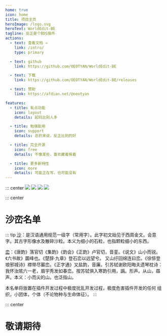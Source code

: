 ```yaml
---
home: true
icon: home
title: 项目主页
heroImage: /logo.svg
heroText: WorldEdit-BE
tagline: 反正是个BDS插件
actions:
  - text: 查看文档 →
    link: /intro/
    type: primary

  - text: github
    link: https://github.com/OEOTYAN/WorldEdit-BE

  - text: 下载
    link: https://github.com/OEOTYAN/WorldEdit-BE/releases

  - text: 赞助
    link: https://afdian.net/@oeotyan

features:
  - title: 有点功能
    icon: layout
    details: 起码比别人多

  - title: 勉强能用
    icon: support
    details: 总的来说，反正比别的好

  - title: 完全开源
    icon: free
    details: 不像某些，喜欢藏着掖着

  - title: 更多新特性
    icon: more
    details: 可能正在写，也可能没有
---
```



::: center
![](https://img.shields.io/github/languages/code-size/OEOTYAN/WorldEdit-BE?style=for-the-badge)
![](https://img.shields.io/github/languages/top/OEOTYAN/WorldEdit-BE?style=for-the-badge)
![](https://img.shields.io/github/license/OEOTYAN/WorldEdit-BE?style=for-the-badge)
![](https://img.shields.io/github/downloads/OEOTYAN/WorldEdit-BE/total?style=for-the-badge)


::: center
# __沙峦名单__

::: tip
[沙](https://baike.baidu.com/item/%E6%B2%99/2639665)：是汉语通用规范一级字（常用字）。此字初文始见于西周金文。会意字。其古字形像水及散碎沙粒。本义为细小的石粒，也指颗粒细小的东西。

[峦](https://baike.baidu.com/item/%E5%B3%A6/5877822)：《唐韵》落官切《集韵》《韵会》《正韵》卢官切，音銮。《说文》山小而锐。《六书故》圜峰也。《楚辞·九章》登石峦以远望兮。 又山纡回绵连曰峦。《徐悱登琅邪城诗》襟带尽巖峦。《正字通》又盐韵，音廉。引苏轼谢欧阳晦夫遗琴枕诗：我怀汝隂六一老，眉宇秀发如春峦。按苏轼俱入寒韵引用，譌。形声。从山，羉声。本义：小而尖的山。也泛指山。


本名单将放置在插件开发过程中极度扰乱开发过程，极度危害插件开发的任何 组织，小团体，个体（不论物种与生命体征）。
:::

::: center
# __敬请期待__
